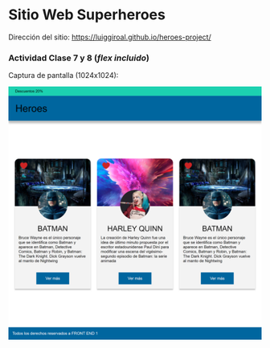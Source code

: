 # Sitio Web Superheroes

Dirección del sitio: https://luiggiroal.github.io/heroes-project/

### Actividad Clase 7 y 8 (_flex incluido_)

Captura de pantalla (1024x1024):

![Screenshot7](./img/screenshot.png)
